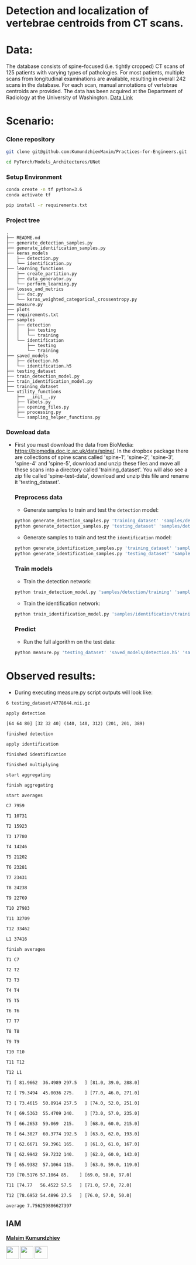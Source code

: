 # Detection and localization of vertebrae centroids from CT scans. 

# Data: 
The database consists of spine-focused (i.e. tightly cropped) CT scans of 125 patients with varying types of pathologies. For most patients, multiple scans from longitudinal examinations are available, resulting in overall 242 scans in the database. For each scan, manual annotations of vertebrae centroids are provided. The data has been acquired at the Department of Radiology at the University of Washington.
[Data Link](https://imperialcollegelondon.app.box.com/s/erhcm28aablpy1725lt93xh6pk31ply1)

# Scenario:
### Clone repository
```bash
git clone git@github.com:KumundzhievMaxim/Practices-for-Engineers.git
```
```bash
cd PyTorch/Models_Architectures/UNet
```
### Setup Environment
```bash
conda create -n tf python=3.6
conda activate tf
```

```bash
pip install -r requirements.txt
```

### Project tree
```
.
├── README.md
├── generate_detection_samples.py
├── generate_identification_samples.py
├── keras_models
│   ├── detection.py
│   └── identification.py
├── learning_functions
│   ├── create_partition.py
│   ├── data_generator.py
│   └── perform_learning.py
├── losses_and_metrics
│   ├── dsc.py
│   └── keras_weighted_categorical_crossentropy.py
├── measure.py
├── plots
├── requirements.txt
├── samples
│   ├── detection
│   │   ├── testing
│   │   └── training
│   └── identification
│       ├── testing
│       └── training
├── saved_models
│   ├── detection.h5
│   └── identification.h5
├── testing_dataset
├── train_detection_model.py
├── train_identification_model.py
├── training_dataset
└── utility_functions
    ├── __init__.py
    ├── labels.py
    ├── opening_files.py
    ├── processing.py
    └── sampling_helper_functions.py
```

### Download data
-  First you must download the data from BioMedia: https://biomedia.doc.ic.ac.uk/data/spine/. In the dropbox package there are collections of spine scans called 'spine-1', 'spine-2', 'spine-3', 'spine-4' and 'spine-5', download and unzip these files and move all these scans into a directory called 'training_dataset'. You will also see a zip file called 'spine-test-data', download and unzip this file and rename it 'testing_dataset'.
    ### Preprocess data
    - Generate samples to train and test the `detection` model: 
    ```bash
    python generate_detection_samples.py 'training_dataset' 'samples/detection/training'
    python generate_detection_samples.py 'testing_dataset' 'samples/detection/testing' 
    ``` 
    - Generate samples to train and test the `identification` model:
    ```bash
   python generate_identification_samples.py 'training_dataset' 'samples/identification/training' 
   python generate_identification_samples.py 'testing_dataset' 'samples/identification/testing'
    ```
    ### Train models
    - Train the detection network:
    ```bash
    python train_detection_model.py 'samples/detection/training' 'samples/detection/testing' 'saved_models/detection.h5'
    ```
    - Train the identification network:
    ```bash
   python train_identification_model.py 'samples/identification/training' 'samples/identification/testing' 'saved_models/identification.h5'
    ```
   ### Predict
   - Run the full algorithm on the test data:
   ```bash
   python measure.py 'testing_dataset' 'saved_models/detection.h5' 'saved_models/identification.h5'
   ```
   
# Observed results:
 - During executing measure.py script outputs will look like:
```
6 testing_dataset/4778644.nii.gz

apply detection

[64 64 80] [32 32 40] (140, 140, 312) (201, 201, 389)

finished detection

apply identification

finished identification

finished multiplying

start aggregating

finish aggregating

start averages

C7 7959

T1 10731

T2 15923

T3 17780

T4 14246

T5 21202

T6 23281

T7 23431

T8 24238

T9 22769

T10 27983

T11 32709

T12 33462

L1 37416

finish averages

T1 C7

T2 T2

T3 T3

T4 T4

T5 T5

T6 T6

T7 T7

T8 T8

T9 T9

T10 T10

T11 T12

T12 L1

T1 [ 81.9662  36.4989 297.5   ] [81.0, 39.0, 288.0]

T2 [ 79.3494  45.0036 275.    ] [77.0, 46.0, 271.0]

T3 [ 73.4615  50.8914 257.5   ] [74.0, 52.0, 251.0]

T4 [ 69.5363  55.4709 240.    ] [73.0, 57.0, 235.0]

T5 [ 66.2653  59.069  215.    ] [68.0, 60.0, 215.0]

T6 [ 64.3027  60.3774 192.5   ] [63.0, 62.0, 193.0]

T7 [ 62.6671  59.3961 165.    ] [61.0, 61.0, 167.0]

T8 [ 62.9942  59.7232 140.    ] [62.0, 60.0, 143.0]

T9 [ 65.9382  57.1064 115.    ] [63.0, 59.0, 119.0]

T10 [70.5176 57.1064 85.    ] [69.0, 58.0, 97.0]

T11 [74.77   56.4522 57.5   ] [71.0, 57.0, 72.0]

T12 [78.6952 54.4896 27.5   ] [76.0, 57.0, 50.0]

average 7.756259886627397
```   
   
## IAM
**[Malsim Kumundzhiev](https://github.com/KumundzhievMaxim)**

[<img src="http://i.imgur.com/0o48UoR.png" width="35">](https://github.com/KumundzhievMaxim)             [<img src="https://i.imgur.com/0IdggSZ.png" width="35">](https://www.linkedin.com/in/maksim-kumundzhiev/)             [<img src="https://loading.io/s/icon/vzeour.svg" width="35">](https://www.kaggle.com/maximkumundzhiev)               
